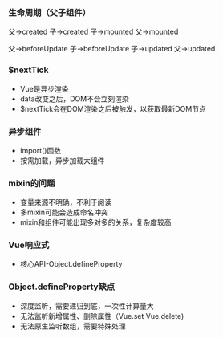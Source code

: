 ### 生命周期（父子组件）
父->created
子->created
子->mounted
父->mounted

父->beforeUpdate
子->beforeUpdate
子->updated
父->updated

### $nextTick
* Vue是异步渲染
* data改变之后，DOM不会立刻渲染
* $nextTick会在DOM渲染之后被触发，以获取最新DOM节点

### 异步组件
* import()函数
* 按需加载，异步加载大组件
  
### mixin的问题
* 变量来源不明确，不利于阅读
* 多mixin可能会造成命名冲突
* mixin和组件可能出现多对多的关系，复杂度较高
  
### Vue响应式
* 核心API-Object.defineProperty

### Object.defineProperty缺点
* 深度监听，需要递归到底，一次性计算量大
* 无法监听新增属性、删除属性（Vue.set Vue.delete)
* 无法原生监听数组，需要特殊处理